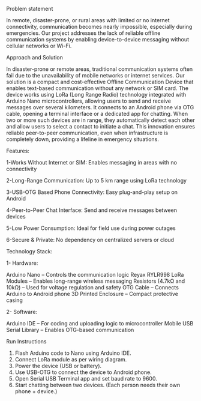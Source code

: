 Problem statement 

In remote, disaster-prone, or rural areas with limited or no internet connectivity, communication becomes nearly impossible, especially during emergencies. Our project addresses the lack of reliable offline communication systems by enabling device-to-device messaging without cellular networks or Wi-Fi.


Approach and Solution 

In disaster-prone or remote areas, traditional communication systems often fail due to the unavailability of mobile networks or internet services. Our solution is a compact and cost-effective Offline Communication Device that enables text-based communication without any network or SIM card.
The device works using LoRa (Long Range Radio) technology integrated with Arduino Nano microcontrollers, allowing users to send and receive messages over several kilometers. It connects to an Android phone via OTG cable, opening a terminal interface or a dedicated app for chatting.
When two or more such devices are in range, they automatically detect each other and allow users to select a contact to initiate a chat. 
This innovation ensures reliable peer-to-peer communication, even when infrastructure is completely down, providing a lifeline in emergency situations.


 Features:

1-Works Without Internet or SIM: Enables messaging in areas with no connectivity

2-Long-Range Communication: Up to 5 km range using LoRa technology

3-USB-OTG Based Phone Connectivity: Easy plug-and-play setup on Android

4-Peer-to-Peer Chat Interface: Send and receive messages between devices

5-Low Power Consumption: Ideal for field use during power outages

6-Secure & Private: No dependency on centralized servers or cloud


Technology Stack:

1- Hardware:

Arduino Nano – Controls the communication logic
Reyax RYLR998 LoRa Modules – Enables long-range wireless messaging
Resistors (4.7kΩ and 10kΩ) – Used for voltage regulation and safety
OTG Cable – Connects Arduino to Android phone
3D Printed Enclosure – Compact protective casing

2- Software:

Arduino IDE – For coding and uploading logic to microcontroller
Mobile USB Serial Library – Enables OTG-based communication



Run Instructions
1. Flash Arduino code to Nano using Arduino IDE.
2. Connect LoRa module as per wiring diagram.
3. Power the device (USB or battery).
4. Use USB-OTG to connect the device to Android phone.
5. Open Serial USB Terminal app and set baud rate to 9600.
6. Start chatting between two devices.
   (Each person needs their own phone + device.)


